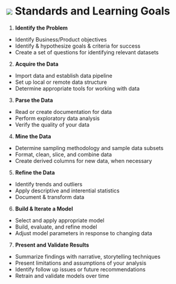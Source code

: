 # ![](https://ga-dash.s3.amazonaws.com/production/assets/logo-9f88ae6c9c3871690e33280fcf557f33.png) Standards and Learning Goals

1. **Identify the Problem**

 - Identify Business/Product objectives
 - Identify & hypothesize goals & criteria for success
 - Create a set of questions for identifying relevant datasets

2. **Acquire the Data**

 - Import data and establish data pipeline
 - Set up local or remote data structure
 - Determine appropriate tools for working with data

3. **Parse the Data**

 -  Read or create documentation for data
 - Perform exploratory data analysis
 - Verify the quality of your data

4. **Mine the Data**

 - Determine sampling methodology and sample data subsets
 - Format, clean, slice, and combine data
 - Create derived columns for new data, when necessary

5. **Refine the Data**

 - Identify trends and outliers
 - Apply descriptive and interential statistics
 - Document & transform data

6. **Build & Iterate a Model**

 - Select and apply appropriate model
 - Build, evaluate, and refine model
 - Adjust model parameters in response to changing data

7. **Present and Validate Results**

 - Summarize findings with narrative, storytelling techniques
 - Present limitations and assumptions of your analysis
 - Identify follow up issues or future recommendations
 - Retrain and validate models over time
